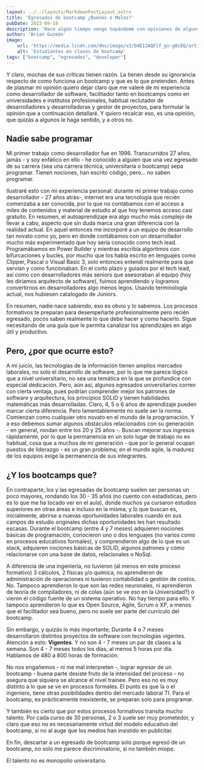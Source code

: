 ```yaml
---
layout: ../../layouts/MarkdownPostLayout.astro
title: 'Egresados de bootcamp ¿Buenos o Malos?'
pubDate: 2023-09-18
description: 'Hace algún tiempo vengo topándome con opiniones de algunos "influencers", varios muy "respetados" por la comunidad de desarrolladores de habla hispana ¿existe una comunidad? siendo críticos tanto de los bootcamps como de sus egresados.'
author: 'Brian Guzmán'
image:
    url: 'https://media.licdn.com/dms/image/v2/D4E12AQFlf_gv-g0cEQ/article-cover_image-shrink_720_1280/article-cover_image-shrink_720_1280/0/1695052875772?e=1761177600&v=beta&t=apfoI2Cpr5KdaWJmHtdx0lKP9L36XgVH8sMjomWHfpM'
    alt: 'Estudiantes en clases de bootcamp'
tags: ["bootcamp", "egresados", "developer"]
---
```

Y claro, muchas de sus críticas tienen razón. La tienen desde su ignorancia respecto de como funciona un bootcamp y que es lo que pretenden. Antes de plasmar mi opinión quiero dejar claro que me valeré de mi experiencia como desarrollador de software, facilitador tanto en bootcamps como en universidades e institutos profesionales, habitual reclutador de desarrolladores y desarrolladoras y gestor de proyectos, para formular la opinión que a continuación detallaré. Y quiero recalcar eso, es una opinión, que quizás a algunos le haga sentido, y a otros no.

## Nadie sabe programar
Mi primer trabajo como desarrollador fue en 1996. Transcurridos 27 años, jamás - y soy enfático en ello - he conocido a alguien que una vez egresado de su carrera (sea una carrera técnica, universitaria o bootcamp) sepa programar. Tienen nociones, han escrito código, pero... no saben programar.

Ilustraré esto con mi experiencia personal: durante mi primer trabajo como desarrollador - 27 años atrás-, internet era una tecnología que recién comenzaba a ser conocida, por lo que no contábamos con el acceso a miles de contenidos y material de estudio al que hoy tenemos acceso casi gratuito. En resumen, el autoaprendizaje era algo mucho más complejo de llevar a cabo, aspecto que sin duda marca una gran diferencia con la realidad actual. En aquel entonces me incorporé a un equipo de desarrollo tan novato como yo, pero en donde contábamos con un desarrollador mucho más experimentado que hoy sería conocido como tech lead. Programábamos en Power Builder y mientras escribía algoritmos con bifurcaciones y bucles, por mucho que los había escrito en lenguajes como Clipper, Pascal o Visual Basic 3, solo entonces entendí realmente para que servían y como funcionaban. En el corto plazo y guiados por el tech lead, así como con desarrolladores más seniors que asesoraban al equipo (hoy les diríamos arquitecto de software), fuimos aprendiendo y logramos convertirnos en desarrolladores algo menos legos. Usando terminología actual, nos hubiesen catalogado de Juniors.

En resumen, nadie nace sabiendo, eso es obvio y lo sabemos. Los procesos formativos te preparan para desempeñarte profesionalmente pero recién egresado, pocos saben realmente lo que debe hacer y como hacerlo. Sigue necesitando de una guía que le permita canalizar los aprendizajes en algo útil y productivo.

## Pero, ¿por que ocurre esto?
A mi juicio, las tecnologías de la información tienen amplios mercados laborales, no solo el desarrollo de software, por lo que me parece lógico que a nivel universitario, no sea una temática en la que se profundice con especial dedicación. Pero, aún así, algunos egresados universitarios corren con cierta ventaja, pues podrían comprender mejor los patrones de software y arquitectura, los principios SOLID y tienen habilidades matemáticas más desarrolladas. Claro, 4, 5 o 6 años de aprendizaje pueden marcar cierta diferencia. Pero lamentablemente no suele ser la norma. Comienzan como cualquier otro novato en el mundo de la programación. Y a eso debemos sumar algunos obstáculos relacionados con su generación - en general, rondan entre los 20 y 25 años -. Buscan mejorar sus ingresos rápidamente, por lo que la permanencia en un solo lugar de trabajo no es habitual, cosa que a muchos de mi generación - que por lo general ocupan puestos de liderazgo - es un gran problema; en el mundo agile, la madurez de los equipos exige la permanencia de sus integrantes.

## ¿Y los bootcamps que?
En contraparte, los y las egresadas de bootcamp suelen ser personas un poco mayores, rondando los 30 - 35 años (no cuento con estadísticas, pero es lo que me ha tocado ver en el aula), donde muchos ya cursaron estudios superiores en otras áreas e incluso en la misma, y lo que buscan es, inicialmente, abrirse a nuevas oportunidades laborales cuando en sus campos de estudio originales dichas oportunidades les han resultado escasas. Durante el bootcamp (entre 4 y 7 meses) adquieren nociones básicas de programación, conocieron uno o dos lenguajes (no varios como en procesos educativos formales), y comprendieron algo de lo que es un stack, adquieren nociones básicas de SOLID, algunos patrones y como relacionarse con una base de datos, relacionales o NoSql. 

A diferencia de una ingeniería, no tuvieron (al menos en este proceso formativo) 3 cálculos, 2 físicas y/o química, no aprendieron de administración de operaciones ni tuvieron contabilidad o gestión de costos. No. Tampoco aprendieron lo que son las redes neuronales, ni aprendieron de teoría de compiladores, ni de colas (aún se ve eso en la Universidad?) o vieron el código fuente de un sistema operativo. No hay tiempo para ello. Y tampoco aprendieron lo que es Open Source, Agile, Scrum o XP, a menos que el facilitador sea bueno, pero no suele ser parte del currículo del bootcamp.

Sin embargo, y quizás lo más importante; Durante 4 o 7 meses desarrollaron distintos proyectos de software con tecnologías vigentes. Atención a esto: **Vigentes**. Y no son 4 - 7 meses un par de clases a la semana. Son 4 - 7 meses todos los días, al menos 5 horas por día. Hablamos de 480 a 800 horas de formación.

No nos engañemos - ni me mal interpreten -, lograr egresar de un bootcamp - buena parte desiste fruto de la intensidad del proceso - no asegura que siquiera se alcance el nivel trainee. Pero eso no es muy distinto a lo que se ve en procesos formales. El punto es que la o el ingeniero, tiene otras posibilidades dentro del mercado laboral TI. Para el bootcamp, es prácticamente inexistente, se preparan solo para programar.

Y también es cierto que por estos procesos formativos transita mucho talento. Por cada curso de 30 personas, 2 o 3 suele ser muy prometedor, y claro que eso no es necesariamente virtud del modelo educativo del bootcamp, si no al auge que los medios han insistido en publicitar.

En fin, descartar a un egresado de bootcamp solo porque egresó de un bootcamp, no solo me parece discriminatorio, si no también miope.

El talento no es monopolio universitario.